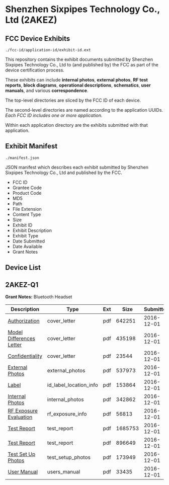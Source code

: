 # Shenzhen Sixpipes Technology Co., Ltd (2AKEZ)
## FCC Device Exhibits

```
./fcc-id/application-id/exhibit-id.ext
```

This repository contains the exhibit documents submitted by Shenzhen Sixpipes Technology Co., Ltd to (and published by) the FCC as part of the device certification process.

These exhibits can include **internal photos**, **external photos**, **RF test reports**, **block diagrams**, **operational descriptions**, **schematics**, **user manuals**, and various **correspondence**.

The top-level directories are sliced by the FCC ID of each device.

The second-level directories are named according to the application UUIDs. *Each FCC ID includes one or more application.*

Within each application directory are the exhibits submitted with that application. 

## Exhibit Manifest

```
./manifest.json
```

JSON manifest which describes each exhibit submitted by Shenzhen Sixpipes Technology Co., Ltd and published by the FCC.

- FCC ID
- Grantee Code
- Product Code
- MD5
- Path
- File Extension
- Content Type
- Size
- Exhibit ID
- Exhibit Description
- Exhibit Type
- Date Submitted
- Date Available
- Grant Notes

## Device List
## 2AKEZ-Q1
**Grant Notes:** Bluetooth Headset

| Description | Type | Ext | Size | Submitted | Available |
| ----------- | ---- | --- | ---- | --------- | --------- |
| [Authorization](2AKEZ-Q1/e3d78edb8674780c941a786f6260fb25/3214486.pdf) | cover_letter | pdf | 642251 | 2016-12-01 | 2016-12-04 |
| [Model Differences Letter](2AKEZ-Q1/e3d78edb8674780c941a786f6260fb25/3214487.pdf) | cover_letter | pdf | 435198 | 2016-12-01 | 2016-12-04 |
| [Confidentiality](2AKEZ-Q1/e3d78edb8674780c941a786f6260fb25/3214488.pdf) | cover_letter | pdf | 23544 | 2016-12-01 | 2016-12-04 |
| [External Photos](2AKEZ-Q1/e3d78edb8674780c941a786f6260fb25/3214489.pdf) | external_photos | pdf | 537973 | 2016-12-01 | 2016-12-04 |
| [Label](2AKEZ-Q1/e3d78edb8674780c941a786f6260fb25/3214491.pdf) | id_label_location_info | pdf | 153864 | 2016-12-01 | 2016-12-04 |
| [Internal Photos](2AKEZ-Q1/e3d78edb8674780c941a786f6260fb25/3214490.pdf) | internal_photos | pdf | 342862 | 2016-12-01 | 2016-12-04 |
| [RF Exposure Evaluation](2AKEZ-Q1/e3d78edb8674780c941a786f6260fb25/3214497.pdf) | rf_exposure_info | pdf | 56813 | 2016-12-01 | 2016-12-04 |
| [Test Report](2AKEZ-Q1/e3d78edb8674780c941a786f6260fb25/3214495.pdf) | test_report | pdf | 1685753 | 2016-12-01 | 2016-12-04 |
| [Test Report](2AKEZ-Q1/e3d78edb8674780c941a786f6260fb25/3214496.pdf) | test_report | pdf | 896649 | 2016-12-01 | 2016-12-04 |
| [Test Set Up Photos](2AKEZ-Q1/e3d78edb8674780c941a786f6260fb25/3214494.pdf) | test_setup_photos | pdf | 173949 | 2016-12-01 | 2016-12-04 |
| [User Manual](2AKEZ-Q1/e3d78edb8674780c941a786f6260fb25/3214509.pdf) | users_manual | pdf | 33435 | 2016-12-01 | 2016-12-04 |
